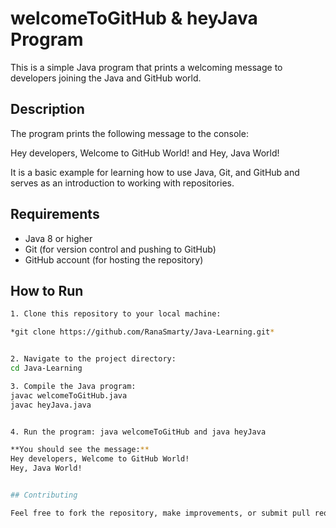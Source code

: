 # welcomeToGitHub & heyJava Program

This is a simple Java program that prints a welcoming message to developers joining the Java and GitHub world.

## Description

The program prints the following message to the console:

Hey developers, Welcome to GitHub World!
and 
Hey, Java World!



It is a basic example for learning how to use Java, Git, and GitHub and serves as an introduction to working with repositories.

## Requirements

- Java 8 or higher
- Git (for version control and pushing to GitHub)
- GitHub account (for hosting the repository)

## How to Run
```sh
1. Clone this repository to your local machine:

*git clone https://github.com/RanaSmarty/Java-Learning.git*


2. Navigate to the project directory:
cd Java-Learning

3. Compile the Java program:
javac welcomeToGitHub.java
javac heyJava.java


4. Run the program: java welcomeToGitHub and java heyJava

**You should see the message:**
Hey developers, Welcome to GitHub World!
Hey, Java World!


## Contributing

Feel free to fork the repository, make improvements, or submit pull requests. Any contributions are welcome!
